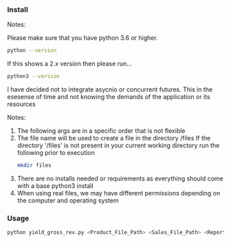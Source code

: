 
### Install

Notes:

Please make sure that you have python 3.6 or higher.
```sh
python --version
```

If this shows a 2.x version then please run... 

```sh
python3 --version
```

I have decided not to integrate asycnio or concurrent futures.
This in the esesense of time and not knowing the demands of the application or its resources


Notes:
1. The following args are in a specific order that is not flexible
2. The file name will be used to create a file in the directory /files
    If the directory '/files' is not present in your current working directory run the following prior to execution
    ```sh
    mkdir files
    ```
3. There are no installs needed or requirements as everything should come with a base python3 install
4. When using real files, we may have different permissions depending on the computer and operating system

### Usage

```sh
python yield_gross_rev.py <Product_File_Path> <Sales_File_Path> <Report_File_Name>
```
